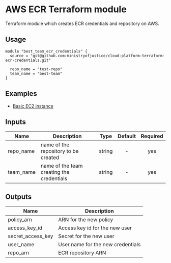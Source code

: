 # AWS ECR Terraform module

Terraform module which creates ECR credentials and repository on AWS.

## Usage

```hcl
module "best_team_ecr_credentials" {
  source = "git@github.com:ministryofjustice/cloud-platform-terraform-ecr-credentials.git"

  repo_name = "test-repo"
  team_name = "best-team"
}
```

## Examples

* [Basic EC2 instance](https://github.com/ministryofjustice/cloud-platform-terraform-ecr-credentials/tree/master/examples)

## Inputs

| Name | Description | Type | Default | Required |
|------|-------------|:----:|:-----:|:-----:|
| repo_name | name of the repository to be created | string | - | yes |
| team_name | name of the team creating the credentials | string | - | yes |

## Outputs

| Name | Description |
|------|-------------|
| policy_arn | ARN for the new policy |
| access_key_id | Access key id for the new user |
| secret_access_key | Secret for the new user |
| user_name | User name for the new credentials |
| repo_arn | ECR repository ARN |
